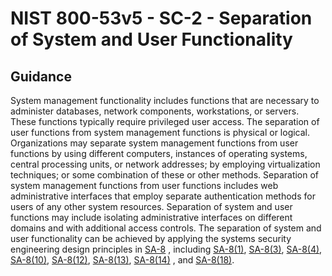 # NIST 800-53v5 - SC-2 - Separation of System and User Functionality
## Guidance
System management functionality includes functions that are necessary to administer databases, network components, workstations, or servers. These functions typically require privileged user access. The separation of user functions from system management functions is physical or logical. Organizations may separate system management functions from user functions by using different computers, instances of operating systems, central processing units, or network addresses; by employing virtualization techniques; or some combination of these or other methods. Separation of system management functions from user functions includes web administrative interfaces that employ separate authentication methods for users of any other system resources. Separation of system and user functions may include isolating administrative interfaces on different domains and with additional access controls. The separation of system and user functionality can be achieved by applying the systems security engineering design principles in [SA-8](#sa-8) , including [SA-8(1)](#sa-8.1), [SA-8(3)](#sa-8.3), [SA-8(4)](#sa-8.4), [SA-8(10)](#sa-8.10), [SA-8(12)](#sa-8.12), [SA-8(13)](#sa-8.13), [SA-8(14)](#sa-8.14) , and [SA-8(18)](#sa-8.18).